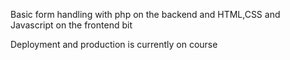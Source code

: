 Basic form handling with php on the backend and HTML,CSS and Javascript on the frontend bit

Deployment and production is currently on course 

